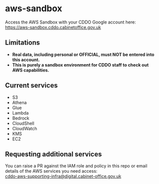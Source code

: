 # aws-sandbox

Access the AWS Sandbox with your CDDO Google account here:  
<https://aws-sandbox.cddo.cabinetoffice.gov.uk>

## Limitations
- **Real data, including personal or OFFICIAL, must NOT be entered into this account.**
- **This is purely a sandbox environment for CDDO staff to check out AWS capabilities.**

## Current services
- S3
- Athena
- Glue
- Lambda
- Bedrock
- CloudShell
- CloudWatch
- KMS
- EC2

## Requesting additional services
You can raise a PR against the IAM role and policy in this repo or email details of the AWS services you need access:  
cddo-aws-supporting-infra@digital.cabinet-office.gov.uk
